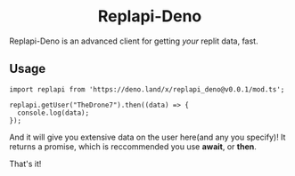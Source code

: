 <h1 align = "center"> 
  Replapi-Deno
</h1>


Replapi-Deno is an advanced client for getting _your_ replit data, fast.

## Usage

``` node
import replapi from 'https://deno.land/x/replapi_deno@v0.0.1/mod.ts';

replapi.getUser("TheDrone7").then((data) => {
  console.log(data);
});
```

And it will give you extensive data on the user here(and any you specify)! It returns a promise, which is reccommended you use **await**, or **then**.

That's it!
